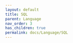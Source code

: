 ```yaml
---
layout: default
title: SQL
parent: Language
nav_order: 3
has_children: true
permalink: docs/Language/SQL
---
```


